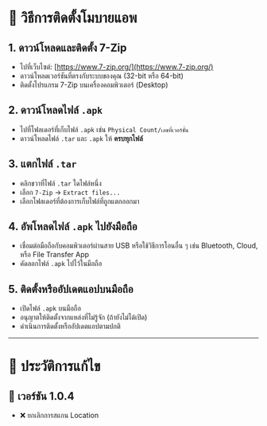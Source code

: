 # 📱 วิธีการติดตั้งโมบายแอพ

## 1. ดาวน์โหลดและติดตั้ง 7-Zip
- ไปที่เว็บไซต์: [https://www.7-zip.org/](https://www.7-zip.org/)
- ดาวน์โหลดเวอร์ชันที่ตรงกับระบบของคุณ (32-bit หรือ 64-bit)
- ติดตั้งโปรแกรม 7-Zip บนเครื่องคอมพิวเตอร์ (Desktop)

## 2. ดาวน์โหลดไฟล์ `.apk`
- ไปที่โฟลเดอร์ที่เก็บไฟล์ `.apk` เช่น `Physical Count/เลขที่เวอร์ชั่น`
- ดาวน์โหลดไฟล์ `.tar` และ `.apk` ให้ **ครบทุกไฟล์**

## 3. แตกไฟล์ `.tar`
- คลิกขวาที่ไฟล์ `.tar` ใดไฟล์หนึ่ง
- เลือก `7-Zip` → `Extract files...`
- เลือกโฟลเดอร์ที่ต้องการเก็บไฟล์ที่ถูกแตกออกมา

## 4. อัพโหลดไฟล์ `.apk` ไปยังมือถือ
- เชื่อมต่อมือถือกับคอมพิวเตอร์ผ่านสาย USB หรือใช้วิธีการโอนอื่น ๆ เช่น Bluetooth, Cloud, หรือ File Transfer App
- คัดลอกไฟล์ `.apk` ไปไว้ในมือถือ

## 5. ติดตั้งหรืออัปเดตแอปบนมือถือ
- เปิดไฟล์ `.apk` บนมือถือ
- อนุญาตให้ติดตั้งจากแหล่งที่ไม่รู้จัก (ถ้ายังไม่ได้เปิด)
- ดำเนินการติดตั้งหรืออัปเดตแอปตามปกติ

---

# 📝 ประวัติการแก้ไข

## 📌 เวอร์ชัน 1.0.4
- ❌ ยกเลิกการสแกน Location
